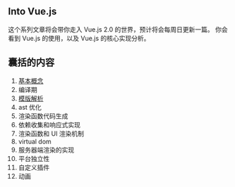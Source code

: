 ## Into Vue.js

这个系列文章将会带你走入 Vue.js 2.0 的世界，预计将会每周日更新一篇。
你会看到 Vue.js 的使用，以及 Vue.js 的核心实现分析。

## 囊括的内容

1. [基本概念](./basic-concept.md)
2. 编译期
  1. [模版解析](./template-parse.md)
  2. ast 优化
  3. 渲染函数代码生成
3. 依赖收集和响应式实现
4. 渲染函数和 UI 渲染机制
5. virtual dom
6. 服务器端渲染的实现
7. 平台独立性
8. 自定义插件
9. 动画
